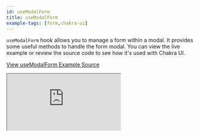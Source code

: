 ```yaml
---
id: useModalForm
title: useModalForm
example-tags: [form,chakra-ui]
---
```


`useModalForm` hook allows you to manage a form within a modal. It provides some useful methods to handle the form modal. You can view the live example or review the source code to see how it's used with Chakra UI.

[View useModalForm Example Source](https://github.com/refinedev/refine/tree/master/examples/form/chakra-ui/useModalForm)

<iframe loading="lazy" src="https://stackblitz.com/github/refinedev/refine/tree/master/examples/form/chakra-ui/useModalForm?embed=1&view=preview&theme=dark&preset=node&ctl=1"
  style={{width: "100%", height:"80vh", border: "0px", borderRadius: "8px", overflow:"hidden"}}
  title="chakra-ui-use-modal-form-example"
  allow="accelerometer; ambient-light-sensor; camera; encrypted-media; geolocation; gyroscope; hid; microphone; midi; payment; usb; vr; xr-spatial-tracking"
  sandbox="allow-forms allow-modals allow-popups allow-presentation allow-same-origin allow-scripts"
></iframe>
